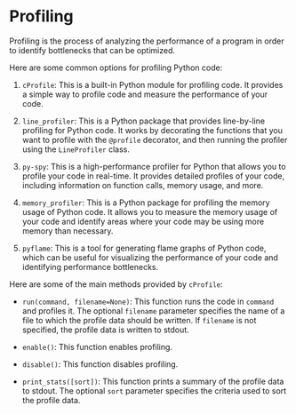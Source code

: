 # Profiling

Profiling is the process of analyzing the performance of a program in order to
identify bottlenecks that can be optimized.

Here are some common options for profiling Python code:

1. `cProfile`: This is a built-in Python module for profiling code. It provides
   a simple way to profile code and measure the performance of your code.

2. `line_profiler`: This is a Python package that provides line-by-line
   profiling for Python code. It works by decorating the functions that you
   want to profile with the `@profile` decorator, and then running the profiler
   using the `LineProfiler` class.

3. `py-spy`: This is a high-performance profiler for Python that allows you to
   profile your code in real-time. It provides detailed profiles of your code,
   including information on function calls, memory usage, and more.

4. `memory_profiler`: This is a Python package for profiling the memory usage
   of Python code. It allows you to measure the memory usage of your code and
   identify areas where your code may be using more memory than necessary.

5. `pyflame`: This is a tool for generating flame graphs of Python code, which
   can be useful for visualizing the performance of your code and identifying
   performance bottlenecks.


Here are some of the main methods provided by `cProfile`:

- `run(command, filename=None)`: This function runs the code in `command` and
  profiles it. The optional `filename` parameter specifies the name of a file
  to which the profile data should be written. If `filename` is not specified,
  the profile data is written to stdout.

- `enable()`: This function enables profiling.

- `disable()`: This function disables profiling.

- `print_stats([sort])`: This function prints a summary of the profile data to
  stdout. The optional `sort` parameter specifies the criteria used to sort the
  profile data.


